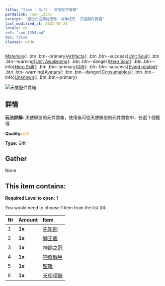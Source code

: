 ```yaml
---
title: "Item - Gift - 天堂配件寶箱"
permalink: /con_1354/
excerpt: "魔法门之英雄无敌：战争纪元  天堂配件寶箱"
last_modified_at: 2021-07-21
locale: cn
ref: "con_1354.md"
toc: false
classes: wide
---
```

 [Materials](/ItemsCN/){: .btn .btn--primary}[Artifacts](/ItemsCN/Artifacts/){: .btn .btn--success}[Unit Soul](/ItemsCN/UnitSoul/){: .btn .btn--warning}[Unit Awakening](/ItemsCN/UnitAwakening/){: .btn .btn--danger}[Hero Soul](/ItemsCN/HeroSoul/){: .btn .btn--info}[Hero Skill](/ItemsCN/HeroSkill/){: .btn .btn--primary}[Gift](/ItemsCN/Gift/){: .btn .btn--success}[Event related](/ItemsCN/Events/){: .btn .btn--warning}[Avatars](/ItemsCN/Avatars/){: .btn .btn--danger}[Consumables](/ItemsCN/Consumables/){: .btn .btn--info}[Unknown](/ItemsCN/Unknown/){: .btn .btn--primary}

 ![天堂配件寶箱](/images/t/i_906031.png)

## 詳情
 **玩法詳解:** 天使聯盟的元件寶箱，使用後可從天使聯盟的元件寶物中，任選 1 個獲得

 **Quality:** <span style="color: #FF8C00">OK</span>

 **Type:** Gift

## Gather

  None

## This item contains:

 **Required Level to open:** 1

 You would need to choose 1 item from the list (0):

  | Nr | Amount |     Item    |
  |:---|:-------|:------------|
  | 1 |  **1x** | [先知劍](/cn/Items/art_150/) |  | 
  | 2 |  **1x** | [獅王盾](/cn/Items/art_151/) |  | 
  | 3 |  **1x** | [神諭之冠](/cn/Items/art_152/) |  | 
  | 4 |  **1x** | [神奇戰甲](/cn/Items/art_153/) |  | 
  | 5 |  **1x** | [聖靴](/cn/Items/art_154/) |  | 
  | 6 |  **1x** | [天使項鍊](/cn/Items/art_155/) |  | 
